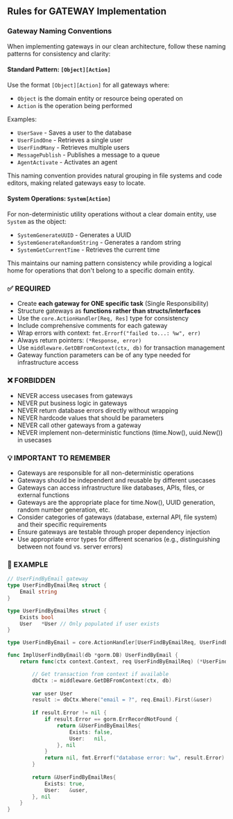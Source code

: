 ## Rules for GATEWAY Implementation

### Gateway Naming Conventions

When implementing gateways in our clean architecture, follow these naming patterns for consistency and clarity:

#### Standard Pattern: `[Object][Action]`

Use the format `[Object][Action]` for all gateways where:
- `Object` is the domain entity or resource being operated on
- `Action` is the operation being performed

Examples:
- `UserSave` - Saves a user to the database
- `UserFindOne` - Retrieves a single user
- `UserFindMany` - Retrieves multiple users
- `MessagePublish` - Publishes a message to a queue
- `AgentActivate` - Activates an agent

This naming convention provides natural grouping in file systems and code editors, making related gateways easy to locate.

#### System Operations: `System[Action]`

For non-deterministic utility operations without a clear domain entity, use `System` as the object:

- `SystemGenerateUUID` - Generates a UUID
- `SystemGenerateRandomString` - Generates a random string
- `SystemGetCurrentTime` - Retrieves the current time

This maintains our naming pattern consistency while providing a logical home for operations that don't belong to a specific domain entity.

### ✅ REQUIRED
- Create **each gateway for ONE specific task** (Single Responsibility)
- Structure gateways as **functions rather than structs/interfaces**
- Use the `core.ActionHandler[Req, Res]` type for consistency
- Include comprehensive comments for each gateway
- Wrap errors with context: `fmt.Errorf("failed to...: %w", err)`
- Always return pointers: `(*Response, error)`
- Use `middleware.GetDBFromContext(ctx, db)` for transaction management
- Gateway function parameters can be of any type needed for infrastructure access

### ❌ FORBIDDEN
- NEVER access usecases from gateways
- NEVER put business logic in gateways
- NEVER return database errors directly without wrapping
- NEVER hardcode values that should be parameters
- NEVER call other gateways from a gateway
- NEVER implement non-deterministic functions (time.Now(), uuid.New()) in usecases

### 💡 IMPORTANT TO REMEMBER
- Gateways are responsible for all non-deterministic operations
- Gateways should be independent and reusable by different usecases
- Gateways can access infrastructure like databases, APIs, files, or external functions
- Gateways are the appropriate place for time.Now(), UUID generation, random number generation, etc.
- Consider categories of gateways (database, external API, file system) and their specific requirements
- Ensure gateways are testable through proper dependency injection
- Use appropriate error types for different scenarios (e.g., distinguishing between not found vs. server errors)

### 📝 EXAMPLE

```go
// UserFindByEmail gateway
type UserFindByEmailReq struct {
    Email string
}

type UserFindByEmailRes struct {
    Exists bool
    User   *User // Only populated if user exists
}

type UserFindByEmail = core.ActionHandler[UserFindByEmailReq, UserFindByEmailRes]

func ImplUserFindByEmail(db *gorm.DB) UserFindByEmail {
    return func(ctx context.Context, req UserFindByEmailReq) (*UserFindByEmailRes, error) {

        // Get transaction from context if available
        dbCtx := middleware.GetDBFromContext(ctx, db)
        
        var user User
        result := dbCtx.Where("email = ?", req.Email).First(&user)
        
        if result.Error != nil {
            if result.Error == gorm.ErrRecordNotFound {
                return &UserFindByEmailRes{
                    Exists: false,
                    User:   nil,
                }, nil
            }
            return nil, fmt.Errorf("database error: %w", result.Error)
        }
        
        return &UserFindByEmailRes{
            Exists: true,
            User:   &user,
        }, nil
    }
}
```